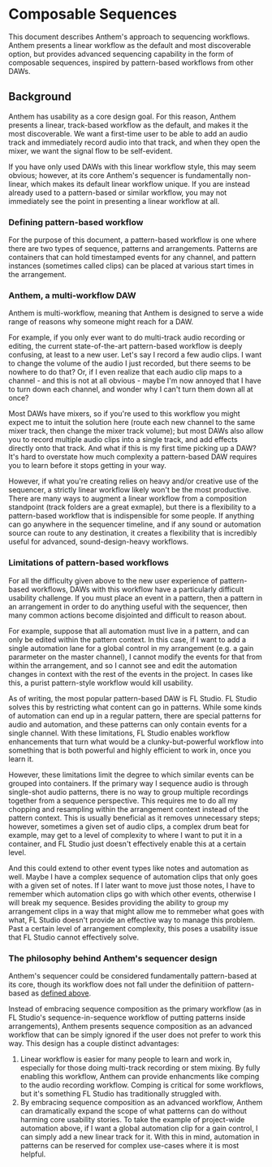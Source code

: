 # Composable Sequences

This document describes Anthem's approach to sequencing workflows. Anthem presents a linear workflow as the default and most discoverable option, but provides advanced sequencing capability in the form of composable sequences, inspired by pattern-based workflows from other DAWs.

## Background

Anthem has usability as a core design goal. For this reason, Anthem presents a linear, track-based workflow as the default, and makes it the most discoverable. We want a first-time user to be able to add an audio track and immediately record audio into that track, and when they open the mixer, we want the signal flow to be self-evident.

If you have only used DAWs with this linear workflow style, this may seem obvious; however, at its core Anthem's sequencer is fundamentally non-linear, which makes its default linear workflow unique. If you are instead already used to a pattern-based or similar workflow, you may not immediately see the point in presenting a linear workflow at all.

### Defining pattern-based workflow

For the purpose of this document, a pattern-based workflow is one where there are two types of sequence, patterns and arrangements. Patterns are containers that can hold timestamped events for any channel, and pattern instances (sometimes called clips) can be placed at various start times in the arrangement.

### Anthem, a multi-workflow DAW

Anthem is multi-workflow, meaning that Anthem is designed to serve a wide range of reasons why someone might reach for a DAW.

For example, if you only ever want to do multi-track audio recording or editing, the current state-of-the-art pattern-based workflow is deeply confusing, at least to a new user. Let's say I record a few audio clips. I want to change the volume of the audio I just recorded, but there seems to be nowhere to do that? Or, if I even realize that each audio clip maps to a channel - and this is not at all obvious - maybe I'm now annoyed that I have to turn down each channel, and wonder why I can't turn them down all at once?

Most DAWs have mixers, so if you're used to this workflow you might expect me to intuit the solution here (route each new channel to the same mixer track, then change the mixer track volume); but most DAWs also allow you to record multiple audio clips into a single track, and add effects directly onto that track. And what if this is my first time picking up a DAW? It's hard to overstate how much complexity a pattern-based DAW requires you to learn before it stops getting in your way.

However, if what you're creating relies on heavy and/or creative use of the sequencer, a strictly linear workflow likely won't be the most productive. There are many ways to augment a linear workflow from a composition standpoint (track folders are a great exmaple), but there is a flexibility to a pattern-based workflow that is indispensible for some people. If anything can go anywhere in the sequencer timeline, and if any sound or automation source can route to any destination, it creates a flexibility that is incredibly useful for advanced, sound-design-heavy workflows.

### Limitations of pattern-based workflows

For all the difficulty given above to the new user experience of pattern-based workflows, DAWs with this workflow have a particularly difficult usability challenge. If you must place an event in a pattern, then a pattern in an arrangement in order to do anything useful with the sequencer, then many common actions become disjointed and difficult to reason about.

For example, suppose that all automation must live in a pattern, and can only be edited within the pattern context. In this case, if I want to add a single automation lane for a global control in my arrangement (e.g. a gain pararmeter on the master channel), I cannot modify the events for that from within the arrangement, and so I cannot see and edit the automation changes in context with the rest of the events in the project. In cases like this, a purist pattern-style workflow would kill usability.

As of writing, the most popular pattern-based DAW is FL Studio. FL Studio solves this by restricting what content can go in patterns. While some kinds of automation can end up in a regular pattern, there are special patterns for audio and automation, and these patterns can only contain events for a single channel. With these limitations, FL Studio enables workflow enhancements that turn what would be a clunky-but-powerful workflow into something that is both powerful and highly efficient to work in, once you learn it.

However, these limitations limit the degree to which similar events can be grouped into containers. If the primary way I sequence audio is through single-shot audio patterns, there is no way to group multiple recordings together from a sequence perspective. This requires me to do all my chopping and resampling within the arrangement context instead of the pattern context. This is usually beneficial as it removes unnecessary steps; however, sometimes a given set of audio clips, a complex drum beat for example, may get to a level of complexity to where I want to put it in a container, and FL Studio just doesn't effectively enable this at a certain level.

And this could extend to other event types like notes and automation as well. Maybe I have a complex sequence of automation clips that only goes with a given set of notes. If I later want to move just those notes, I have to remember which automation clips go with which other events, otherwise I will break my sequence. Besides providing the ability to group my arrangement clips in a way that might allow me to remmeber what goes with what, FL Studio doesn't provide an effective way to manage this problem. Past a certain level of arrangement complexity, this poses a usability issue that FL Studio cannot effectively solve.

### The philosophy behind Anthem's sequencer design

Anthem's sequencer could be considered fundamentally pattern-based at its core, though its workflow does not fall under the definitiion of pattern-based as [defined above](#defining-pattern-based-workflow).

Instead of embracing sequence composition as the primary workflow (as in FL Studio's sequence-in-sequence workflow of putting patterns inside arrangements), Anthem presents sequence composition as an advanced workflow that can be simply ignored if the user does not prefer to work this way. This design has a couple distinct advantages:

1. Linear workflow is easier for many people to learn and work in, especially for those doing multi-track recording or stem mixing. By fully enabling this workflow, Anthem can provide enhancments like comping to the audio recording workflow. Comping is critical for some workflows, but it's something FL Studio has traditionally struggled with.
2. By embracing sequence composition as an advanced workflow, Anthem can dramatically expand the scope of what patterns can do without harming core usability stories. To take the example of project-wide automation above, if I want a global automation clip for a gain control, I can simply add a new linear track for it. With this in mind, automation in patterns can be reserved for complex use-cases where it is most helpful.
